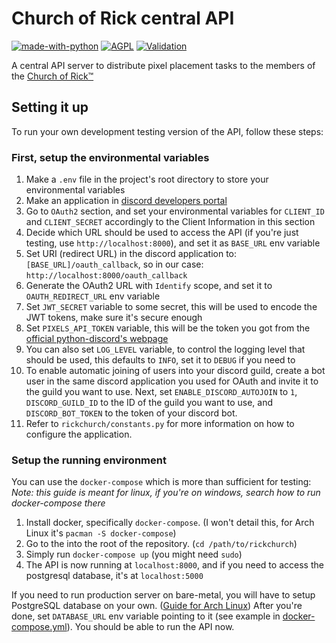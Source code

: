 # Church of Rick central API

[![made-with-python](https://img.shields.io/badge/Made%20with-Python%203.8+-ffe900.svg?longCache=true&style=flat-square&colorB=00a1ff&logo=python&logoColor=88889e)](https://www.python.org/)
[![AGPL](https://img.shields.io/badge/Licensed%20under-AGPL-red.svg?style=flat-square)](./LICENSE)
[![Validation](https://github.com/ItsDrike/rickchurch/actions/workflows/validation.yaml/badge.svg)](https://github.com/ItsDrike/rickchurch/actions/workflows/validation.yaml?style=flat-square)

A central API server to distribute pixel placement tasks to the members of the
[Church of Rick™](https://pixel-tasks.scoder12.repl.co)

## Setting it up

To run your own development testing version of the API, follow these steps:

### First, setup the environmental variables

1. Make a `.env` file in the project's root directory to store your environmental variables
2. Make an application in [discord developers portal](https://discord.com/developers/applications)
3. Go to `OAuth2` section, and set your environmental variables for `CLIENT_ID` and `CLIENT_SECRET` accordingly to the Client Information in this section
4. Decide which URL should be used to access the API (if you're just testing, use `http://localhost:8000`), and set it as `BASE_URL` env variable
5. Set URI (redirect URL) in the discord application to: `[BASE_URL]/oauth_callback`, so in our case: `http://localhost:8000/oauth_callback`
6. Generate the OAuth2 URL with `Identify` scope, and set it to `OAUTH_REDIRECT_URL` env variable
7. Set `JWT_SECRET` variable to some secret, this will be used to encode the JWT tokens, make sure it's secure enough
8. Set `PIXELS_API_TOKEN` variable, this will be the token you got from the [official python-discord's webpage](https://pixels.pythondiscord.com/info/)
9. You can also set `LOG_LEVEL` variable, to control the logging level that should be used, this defaults to `INFO`, set it to `DEBUG` if you need to
10. To enable automatic joining of users into your discord guild, create a bot user in
    the same discord application you used for OAuth and invite it to the guild you want
    to use. Next, set `ENABLE_DISCORD_AUTOJOIN` to `1`, `DISCORD_GUILD_ID` to the ID of
    the guild you want to use, and `DISCORD_BOT_TOKEN` to the token of your discord bot.
11. Refer to `rickchurch/constants.py` for more information on how to configure the
    application.

### Setup the running environment

You can use the `docker-compose` which is more than sufficient for testing:
_Note: this guide is meant for linux, if you're on windows, search how to run docker-compose there_

1. Install docker, specifically `docker-compose`. (I won't detail this, for Arch Linux it's `pacman -S docker-compose`)
2. Go to the into the root of the repository. (`cd /path/to/rickchurch`)
3. Simply run `docker-compose up` (you might need `sudo`)
4. The API is now running at `localhost:8000`, and if you need to access the postgresql database, it's at `localhost:5000`

If you need to run production server on bare-metal, you will have to setup PostgreSQL database on your own. ([Guide for Arch Linux](https://wiki.archlinux.org/title/PostgreSQL))
After you're done, set `DATABASE_URL` env variable pointing to it (see example in [docker-compose.yml](docker-compose.yml)).
You should be able to run the API now.
